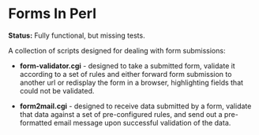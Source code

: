 Forms In Perl
=============

**Status:** Fully functional, but missing tests.

A collection of scripts designed for dealing with form submissions:

  - **form-validator.cgi** - designed to take a submitted form, validate it according to a set of rules and either forward form submission to another url or redisplay the form in a browser, highlighting fields that could not be validated.

  - **form2mail.cgi** - designed to receive data submitted by a form, validate that data against a set of pre-configured rules, and send out a pre-formatted email message upon successful validation of the data.
